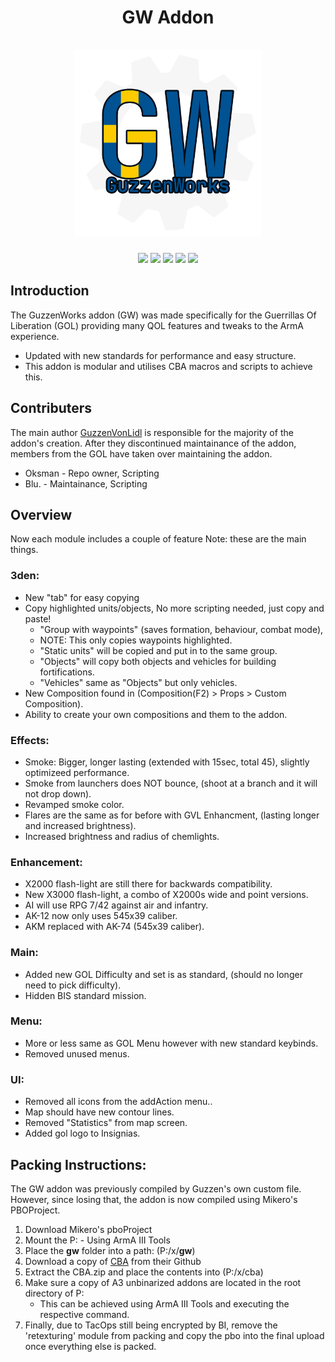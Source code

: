 <div align="center">
    <h1 align="center">GW Addon
    <br/>
    <br/>
    <a href="https://gol-clan.com/home">
        <img src="https://github.com/oksmantv/GOL_Addon/blob/master/img/GWLogo_LM.png?raw=true#gh-dark-mode-only" alt="GOL Logo" height="300">
		<!-- <img src="https://github.com/oksmantv/GOL_Addon/blob/master/img/GWLogo_DK.png?raw=true#gh-light-mode-only" alt="GOL Logo" height="300"> -->
    </a>
    </h1>
</div>

<div align="center">
<a><img src="https://img.shields.io/github/contributors/Oksmantv/GOL_Addon?color=yellow"></img></a>
<a><img src="https://img.shields.io/github/commit-activity/t/Oksmantv/GOL_Addon"></img></a>
<a href="https://github.com/Oksmantv/GOL_Addon/issues"><img src="https://img.shields.io/github/issues-raw/Oksmantv/GOL_Addon"></img></a>
<a href="https://gol-clan.com/home"><img src="https://img.shields.io/badge/Website-Click_Me-blue"></img></a>
<a href="https://discord.gg/k9BfvVjtYv"><img src="https://img.shields.io/discord/437979456196444161?label=Discord&color=%23BA55D3"></img></a>
</div>

## Introduction

The GuzzenWorks addon (GW) was made specifically for the Guerrillas Of Liberation (GOL) providing many QOL features and tweaks to the ArmA experience.
- Updated with new standards for performance and easy structure.
- This addon is modular and utilises CBA macros and scripts to achieve this.

## Contributers
The main author [GuzzenVonLidl](https://github.com/GuzzenVonLidl) is responsible for the majority of the addon's creation. After they discontinued maintainance of the addon, members from the GOL have taken over maintaining the addon.

- Oksman - Repo owner, Scripting
- Blu. - Maintainance, Scripting

## Overview 

Now each module includes a couple of feature
Note: these are the main things.

### 3den:
* New "tab" for easy copying
* Copy highlighted units/objects, No more scripting needed, just copy and paste!
	* "Group with waypoints" (saves formation, behaviour, combat mode),
	* NOTE: This only copies waypoints highlighted.
	* "Static units" will be copied and put in to the same group.
	* "Objects" will copy both objects and vehicles for building fortifications.
	* "Vehicles" same as "Objects" but only vehicles.
* New Composition found in (Composition(F2) > Props > Custom Composition).
* Ability to create your own compositions and them to the addon.

### Effects:
* Smoke: Bigger, longer lasting (extended with 15sec, total 45), slightly optimizeed performance.
* Smoke from launchers does NOT bounce, (shoot at a branch and it will not drop down).
* Revamped smoke color.
* Flares are the same as for before with GVL Enhancment, (lasting longer and increased brightness).
* Increased brightness and radius of chemlights.

### Enhancement:
* X2000 flash-light are still there for backwards compatibility.
* New X3000 flash-light, a combo of X2000s wide and point versions.
* AI will use RPG 7/42 against air and infantry.
* AK-12 now only uses 545x39 caliber.
* AKM replaced with AK-74 (545x39 caliber).

### Main:
* Added new GOL Difficulty and set is as standard, (should no longer need to pick difficulty).
* Hidden BIS standard mission.

### Menu:
* More or less same as GOL Menu however with new standard keybinds.
* Removed unused menus.

### UI:
* Removed all icons from the addAction menu..
* Map should have new contour lines.
* Removed "Statistics" from map screen.
* Added gol logo to Insignias.

## Packing Instructions:
The GW addon was previously compiled by Guzzen's own custom file. However, since losing that, the addon is now compiled using Mikero's PBOProject.

1. Download Mikero's pboProject
2. Mount the P: - Using ArmA III Tools
3. Place the **gw** folder into a path: (P:/x/**gw**)
4. Download a copy of [CBA](https://github.com/CBATeam/CBA_A3) from their Github
5. Extract the CBA.zip and place the contents into (P:/x/cba)
6. Make sure a copy of A3 unbinarized addons are located in the root directory of P:
   - This can be achieved using ArmA III Tools and executing the respective command.
7. Finally, due to TacOps still being encrypted by BI, remove the 'retexturing' module from packing and copy the pbo into the final upload once everything else is packed.
